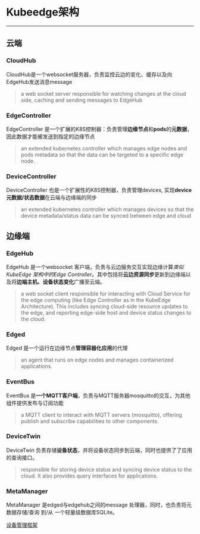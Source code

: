 # Kubeedge架构
---
## 云端
### CloudHub
CloudHub是一个websocket服务器，负责监控云边的变化、缓存以及向EdgeHub发送消息message
> a web socket server responsible for watching changes at the cloud side, caching and sending messages to EdgeHub
### EdgeController
EdgeController 是一个扩展的K8S控制器：负责管理**边缘节点**和**pods**的**元数据**，因此数据才能被发送到指定的边缘节点
> an extended kubernetes controller which manages edge nodes and pods metadata so that the data can be targeted to a specific edge node.

### DeviceController
DeviceController 也是一个扩展性的K8S控制器，负责管理devices, 实现**device元数据/状态数据**在云端与边缘端的同步
>  an extended kubernetes controller which manages devices so that the device metadata/status data can be synced between edge and cloud

## 边缘端
### EdgeHub
EdgeHub 是一个websocket 客户端，负责与云边服务交互实现边缘计算*类似KubeEdge 架构中的Edge Controller*。其中包括将**云边资源同步**更新到边缘端以及将**边端主机、设备状态变化**广播至云端。
> a web socket client responsible for interacting with Cloud Service for the edge computing (like Edge Controller as in the KubeEdge Architecture). This includes syncing cloud-side resource updates to the edge, and reporting edge-side host and device status changes to the cloud. 

### Edged
Edged 是一个运行在边缘节点**管理容器化应用**的代理
>  an agent that runs on edge nodes and manages containerized applications.
### EventBus
EventBus 是**一个MQTT客户端**，负责与MQTT服务器mosquitto的交互，为其他组件提供发布与订阅功能
> a MQTT client to interact with MQTT servers (mosquitto), offering publish and subscribe capabilities to other components.
### DeviceTwin
DeviceTwin 负责存储**设备状态**，并将设备状态同步到云端，同时也提供了了应用的查询接口。
>  responsible for storing device status and syncing device status to the cloud. It also provides query interfaces for applications.
### MetaManager
MetaManager 是edged与edgehub之间的message 处理器，同时，也负责将元数据存储/查询 到/从 一个轻量级数据库SQLite。

[设备管理框架](https://www.cnblogs.com/huaweiyun/p/16625188.html)
